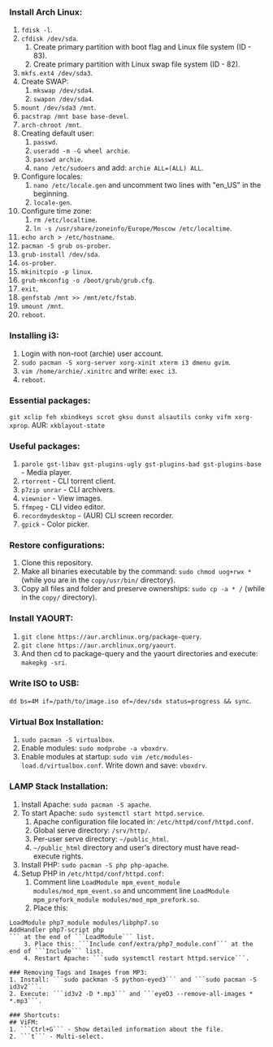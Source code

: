 ### Install Arch Linux:
1. ```fdisk -l```.
2. ```cfdisk /dev/sda```.
    1. Create primary partition with boot flag and Linux file system (ID - 83).
    2. Create primary partition with Linux swap file system (ID - 82).
3. ```mkfs.ext4 /dev/sda3```.
4. Create SWAP:
    1. ```mkswap /dev/sda4```.
    2. ```swapon /dev/sda4```.
5. ```mount /dev/sda3 /mnt```.
6. ```pacstrap /mnt base base-devel```.
7. ```arch-chroot /mnt```.
8. Creating default user:
    1. ```passwd```.
    2. ```useradd -m -G wheel archie```.
    3. ```passwd archie```.
    4. ```nano /etc/sudoers``` and add: ```archie ALL=(ALL) ALL```.
9. Configure locales:
    1. ```nano /etc/locale.gen``` and uncomment two lines with "en_US" in the beginning.
    2. ```locale-gen```.
10. Configure time zone:
    1. ```rm /etc/localtime```.
    2. ```ln -s /usr/share/zoneinfo/Europe/Moscow /etc/localtime```.
11. ```echo arch > /etc/hostname```.
12. ```pacman -S grub os-prober```.
13. ```grub-install /dev/sda```.
14. ```os-prober```.
15. ```mkinitcpio -p linux```.
16. ```grub-mkconfig -o /boot/grub/grub.cfg```.
17. ```exit```.
18. ```genfstab /mnt >> /mnt/etc/fstab```.
19. ```umount /mnt```.
20. ```reboot```.

### Installing i3:
1. Login with non-root (archie) user account.
2. ```sudo pacman -S xorg-server xorg-xinit xterm i3 dmenu gvim```.
3. ```vim /home/archie/.xinitrc``` and write: ```exec i3```.
4. ```reboot```.

### Essential packages:
```git xclip feh xbindkeys scrot gksu dunst alsautils conky vifm xorg-xprop```.
AUR: ```xkblayout-state```

### Useful packages:
1. ```parole gst-libav gst-plugins-ugly gst-plugins-bad gst-plugins-base``` - Media player.
2. ```rtorrent``` - CLI torrent client.
3. ```p7zip unrar``` - CLI archivers.
4. ```viewnior``` - View images.
5. ```ffmpeg``` - CLI video editor.
6. ```recordmydesktop``` - (AUR) CLI screen recorder.
7. ```gpick``` - Color picker.

### Restore configurations:
1. Clone this repository.
2. Make all binaries executable by the command: ```sudo chmod uog+rwx *``` (while you are in the ```copy/usr/bin/``` directory).
3. Copy all files and folder and preserve ownerships: ```sudo cp -a * /``` (while in the ```copy/``` directory).

### Install YAOURT:
1. ```git clone https://aur.archlinux.org/package-query```.
2. ```git clone https://aur.archlinux.org/yaourt```.
3. And then cd to package-query and the yaourt directories and execute: ```makepkg -sri```.

### Write ISO to USB:
```dd bs=4M if=/path/to/image.iso of=/dev/sdx status=progress && sync```.

### Virtual Box Installation:
1. ```sudo pacman -S virtualbox```.
2. Enable modules: ```sudo modprobe -a vboxdrv```.
3. Enable modules at startup: ```sudo vim /etc/modules-load.d/virtualbox.conf```. Write down and save: ```vboxdrv```.

### LAMP Stack Installation:
1. Install Apache: ```sudo pacman -S apache```.
2. To start Apache: ```sudo systemctl start httpd.service```.
    1. Apache configuration file located in: ```/etc/httpd/conf/httpd.conf```.
    2. Global serve directory: ```/srv/http/```.
    3. Per-user serve directory: ```~/public_html```.
    4. ```~/public_html``` directory and user's directory must have read-execute rights.
3. Install PHP: ```sudo pacman -S php php-apache```.
4. Setup PHP in ```/etc/httpd/conf/httpd.conf```:
    1. Comment line ```LoadModule mpm_event_module modules/mod_mpm_event.so``` and uncomment line ```LoadModule mpm_prefork_module modules/mod_mpm_prefork.so```.
    2. Place this:
```
LoadModule php7_module modules/libphp7.so
AddHandler php7-script php
``` at the end of ```LoadModule``` list.
    3. Place this: ```Include conf/extra/php7_module.conf``` at the end of ```Include``` list.
    4. Restart Apache: ```sudo systemctl restart httpd.service```.

### Removing Tags and Images from MP3:
1. Install: ```sudo packman -S python-eyed3``` and ```sudo pacman -S id3v2```.
2. Execute: ```id3v2 -D *.mp3``` and ```eyeD3 --remove-all-images * *.mp3```.

### Shortcuts:
## ViFM:
1. ```Ctrl+G``` - Show detailed information about the file.
2. ```t``` - Multi-select.
